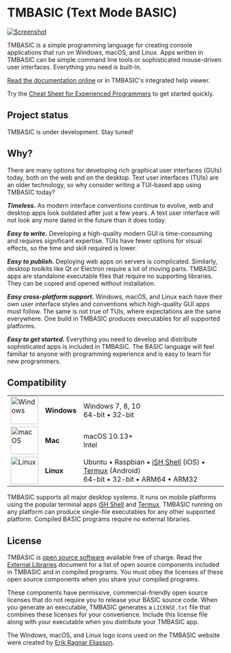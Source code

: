 # TMBASIC <wbr><span class="tagline">(Text Mode BASIC)</span>

<!-- See DEVELOPERS.md for instructions on generating this screenshot. -->
<a href="https://tmbasic.com/screenshot.png"><img src="https://tmbasic.com/screenshot.png" alt="Screenshot" class="screenshot"></a>

TMBASIC is a simple programming language for creating console applications that run on Windows, macOS, and Linux.
Apps written in TMBASIC can be simple command line tools or sophisticated mouse-driven user interfaces.
Everything you need is built-in.

[Read the documentation online](https://tmbasic.com/doc.html) or in TMBASIC's integrated help viewer.

Try the [Cheat Sheet for Experienced Programmers](https://tmbasic.com/cheat.html) to get started quickly.

## Project status
TMBASIC is under development. Stay tuned!

## Why?

There are many options for developing rich graphical user interfaces (GUIs) today, both on the web and on the desktop. Text user interfaces (TUIs) are an older technology, so why consider writing a TUI-based app using TMBASIC today?

<strong><i>Timeless.</i></strong> As modern interface conventions continue to evolve, web and desktop apps look outdated after just a few years. A text user interface will not look any more dated in the future than it does today.

<strong><i>Easy to write.</i></strong> Developing a high-quality modern GUI is time-consuming and requires significant expertise. TUIs have fewer options for visual effects, so the time and skill required is lower.

<strong><i>Easy to publish.</i></strong> Deploying web apps on servers is complicated. Similarly, desktop toolkits like Qt or Electron require a lot of moving parts. TMBASIC apps are standalone executable files that require no supporting libraries. They can be copied and opened without installation.

<strong><i>Easy cross-platform support.</i></strong> Windows, macOS, and Linux each have their own user interface styles and conventions which high-quality GUI apps must follow. The same is not true of TUIs, where expectations are the same everywhere. One build in TMBASIC produces executables for all supported platforms.

<strong><i>Easy to get started.</i></strong> Everything you need to develop and distribute sophisticated apps is included in TMBASIC. The BASIC language will feel familiar to anyone with programming experience and is easy to learn for new programmers.

## Compatibility

<div id="platformSupportTable">

<table><tr><td><img src="https://tmbasic.com/windows-logo.png" width=64 height=64 alt="Windows"></td><td><strong>Windows</strong></td><td><span class="arch">Windows 7, 8, 10<br>64-bit &bull; 32-bit</span></td></tr><tr><td><img src="https://tmbasic.com/apple-logo.png" width=64 height=64 alt="macOS"></td><td><strong>Mac</strong></td><td><span class="arch">macOS 10.13+<br>Intel</span></td><tr><td><img src="https://tmbasic.com/linux-logo.png" width=64 height=64 alt="Linux"></td><td><strong>Linux</strong></td><td><span class="arch">Ubuntu &bull; Raspbian &bull; <a href="https://apps.apple.com/us/app/ish-shell/id1436902243">iSH&nbsp;Shell</a>&nbsp;(iOS) &bull; <a href="https://termux.com/">Termux</a>&nbsp;(Android)<br>64-bit &bull; 32-bit &bull; ARM64 &bull; ARM32</span></td></tr></table>

</div>

TMBASIC supports all major desktop systems. It runs on mobile platforms using the popular terminal apps <a href="https://apps.apple.com/us/app/ish-shell/id1436902243">iSH Shell</a> and <a href="https://termux.com/">Termux</a>. TMBASIC running on any platform can produce single-file executables for any other supported platform. Compiled BASIC programs require no external libraries.

## License
TMBASIC is [open source software](https://en.wikipedia.org/wiki/Open-source_software) available free of charge. Read the [External Libraries](https://github.com/electroly/tmbasic/blob/master/ext/README.md) document for a list of open source components included in TMBASIC and in compiled programs. You must obey the licenses of these open source components when you share your compiled programs.

These components have permissive, commercial-friendly open source licenses that do not require you to release your BASIC source code. When you generate an executable, TMBASIC generates a `LICENSE.txt` file that combines these licenses for your convenience. Include this license file along with your executable when you distribute your TMBASIC app.

The Windows, macOS, and Linux logo icons used on the TMBASIC website were created by [Erik Ragnar Eliasson](https://www.iconfinder.com/Erik_Rgnr).
